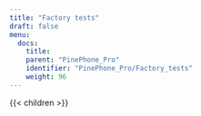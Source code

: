 ```yaml
---
title: "Factory tests"
draft: false
menu:
  docs:
    title:
    parent: "PinePhone_Pro"
    identifier: "PinePhone_Pro/Factory_tests"
    weight: 96
---
```


{{< children >}}
